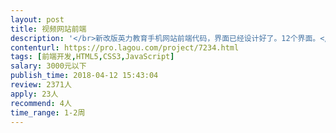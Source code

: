 ```yaml
---                
layout: post       
title: 视频网站前端           
description: '</br>新改版英力教育手机网站前端代码，界面已经设计好了。12个界面。</br>http://www.chinaelt.com.cn/</br>偏向于和个人合作。</br>'     
contenturl: https://pro.lagou.com/project/7234.html      
tags: [前端开发,HTML5,CSS3,JavaScript]            
salary: 3000元以下          
publish_time: 2018-04-12 15:43:04         
review: 2371人                   
apply: 23人                   
recommend: 4人                   
time_range: 1-2周              
---                 
```

